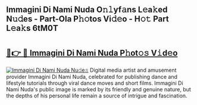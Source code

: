 ## Immagini Di Nami Nuda O𝚗𝚕yf𝚊ns L𝚎a𝚔ed N𝚞𝚍es - Part-OIa P𝚑𝚘tos Vi𝚍𝚎o - H𝚘𝚝 Part L𝚎a𝚔s 6tM0T

# <h2><a href="http://kf70y29.oniu.top/?m=Immagini+Di+Nami+Nuda">🔗👉 🔴 Immagini Di Nami Nuda P𝚑ot𝚘𝚜 V𝚒d𝚎o</a></h2>

[![Immagini Di Nami Nuda Nu𝚍e𝚜](https://i.imgur.com/0qMVB7G.gif)](http://kf70y29.oniu.top/?m=Immagini+Di+Nami+Nuda)
Digital media artist and amusement provider Immagini Di Nami Nuda, celebrated for publishing dance and lifestyle tutorials through viral dance moves and short films. Immagini Di Nami Nuda's public image is marked by its friendly and genuine nature, but the depths of his personal life remain a source of intrigue and fascination.  
